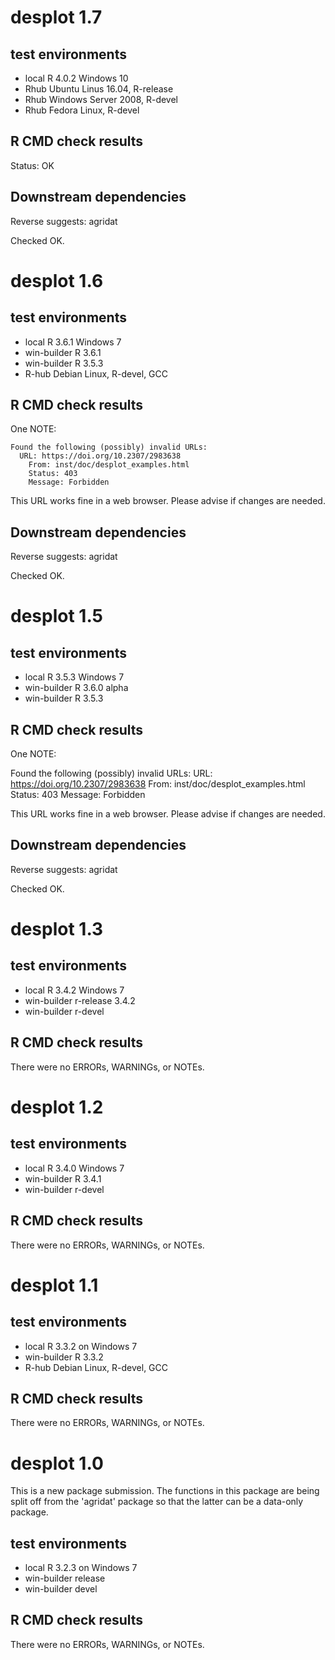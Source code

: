 # desplot 1.7

## test environments

* local R 4.0.2 Windows 10
* Rhub Ubuntu Linus 16.04, R-release
* Rhub Windows Server 2008, R-devel
* Rhub Fedora Linux, R-devel

## R CMD check results

Status: OK

## Downstream dependencies

Reverse suggests:	agridat

Checked OK.


# desplot 1.6

## test environments

* local R 3.6.1 Windows 7
* win-builder R 3.6.1
* win-builder R 3.5.3
* R-hub Debian Linux, R-devel, GCC

## R CMD check results

One NOTE:

```
Found the following (possibly) invalid URLs:
  URL: https://doi.org/10.2307/2983638
    From: inst/doc/desplot_examples.html
    Status: 403
    Message: Forbidden
```

This URL works fine in a web browser. Please advise if changes are needed.

## Downstream dependencies

Reverse suggests:	agridat

Checked OK.



# desplot 1.5

## test environments

* local R 3.5.3 Windows 7
* win-builder R 3.6.0 alpha
* win-builder R 3.5.3

## R CMD check results

One NOTE:

Found the following (possibly) invalid URLs:
  URL: https://doi.org/10.2307/2983638
    From: inst/doc/desplot_examples.html
    Status: 403
    Message: Forbidden

This URL works fine in a web browser. Please advise if changes are needed.

## Downstream dependencies

Reverse suggests:	agridat

Checked OK.



# desplot 1.3 

## test environments

* local R 3.4.2 Windows 7
* win-builder r-release 3.4.2
* win-builder r-devel

## R CMD check results

There were no ERRORs, WARNINGs, or NOTEs.



# desplot 1.2

## test environments

* local R 3.4.0 Windows 7
* win-builder R 3.4.1
* win-builder r-devel

## R CMD check results

There were no ERRORs, WARNINGs, or NOTEs.



# desplot 1.1

## test environments

* local R 3.3.2 on Windows 7
* win-builder R 3.3.2
* R-hub Debian Linux, R-devel, GCC

## R CMD check results

There were no ERRORs, WARNINGs, or NOTEs.



# desplot 1.0

This is a new package submission.  The functions in this package are being
split off from the 'agridat' package so that the latter can be a data-only
package.

## test environments

* local R 3.2.3 on Windows 7
* win-builder release
* win-builder devel

## R CMD check results

There were no ERRORs, WARNINGs, or NOTEs.


